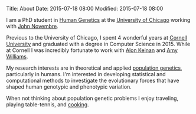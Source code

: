 Title: About
Date: 2015-07-18 08:00
Modified: 2015-07-18 08:00

I am a PhD student in [Human Genetics](https://genes.uchicago.edu/) at the [University of Chicago](http://www.uchicago.edu/) working with [John Novembre](https://jnpopgen.org).

Previous to the University of Chicago, I spent 4 wonderful years at  [Cornell University](http://www.cornell.edu/) and graduated with a degree in Computer Science in 2015. While at Cornell I was incredibly fortunate to work with [Alon Keinan](http://keinanlab.cb.bscb.cornell.edu) and [Amy Williams](http://williamslab.bscb.cornell.edu).  

My research interests are in theoretical and applied [population genetics](https://en.wikipedia.org/wiki/Population_genetics), particularly in humans. I'm interested in developing statistical and computational methods to investigate the evolutionary forces that have shaped human genotypic and phenotypic variation.

When not thinking about population genetic problems I enjoy traveling, playing table-tennis, and [cooking](https://github.com/arjunbiddanda/Recipes).
